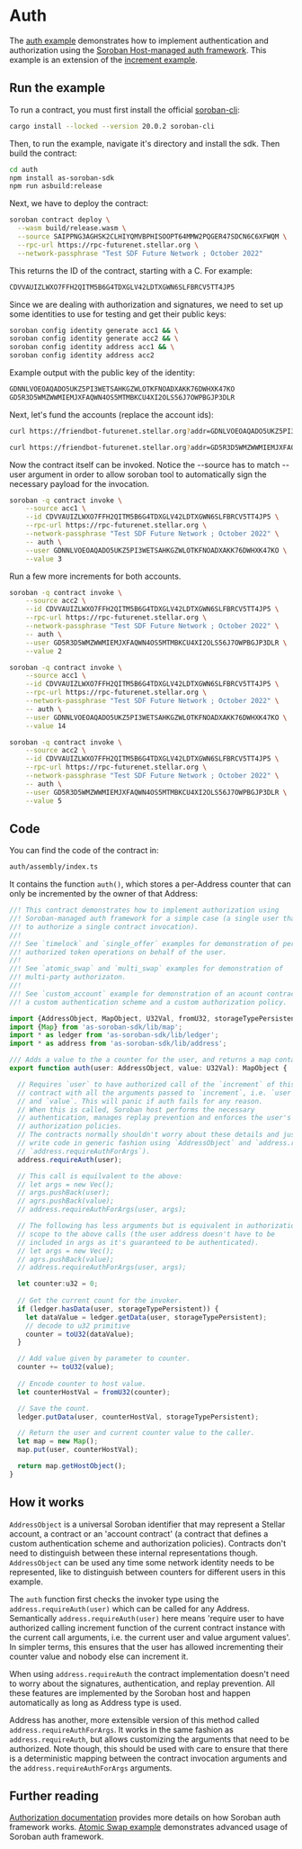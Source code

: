 # Auth

The [auth example](https://github.com/Soneso/as-soroban-examples/tree/main/auth) demonstrates how to implement authentication and authorization using the [Soroban Host-managed auth framework](https://soroban.stellar.org/docs/fundamentals-and-concepts/authorization). This example is an extension of the [increment example](https://github.com/Soneso/as-soroban-examples/tree/main/increment).


## Run the example

To run a contract, you must first install the official [soroban-cli](https://soroban.stellar.org/docs/getting-started/setup):

```sh
cargo install --locked --version 20.0.2 soroban-cli
```

Then, to run the example, navigate it's directory and install the sdk. Then build the contract:

```sh
cd auth
npm install as-soroban-sdk
npm run asbuild:release
```

Next, we have to deploy the contract:

```sh
soroban contract deploy \
  --wasm build/release.wasm \
  --source SAIPPNG3AGHSK2CLHIYQMVBPHISOOPT64MMW2PQGER47SDCN6C6XFWQM \
  --rpc-url https://rpc-futurenet.stellar.org \
  --network-passphrase "Test SDF Future Network ; October 2022"
```

This returns the ID of the contract, starting with a C. For example:
```sh
CDVVAUIZLWXO7FFH2QITM5B6G4TDXGLV42LDTXGWN6SLFBRCV5TT4JP5
```

Since we are dealing with authorization and signatures, we need to set up some identities to use for testing and get their public keys:

```sh
soroban config identity generate acc1 && \
soroban config identity generate acc2 && \
soroban config identity address acc1 && \
soroban config identity address acc2
```

Example output with the public key of the identity:
```sh
GDNNLVOEOAQADO5UKZ5PI3WETSAHKGZWLOTKFNOADXAKK76DWHXK47KO
GD5R3D5WMZWWMIEMJXFAQWN4OS5MTMBKCU4XI2OLS56J7OWPBGJP3DLR
```

Next, let's fund the accounts (replace the account ids):

```sh
curl https://friendbot-futurenet.stellar.org?addr=GDNLVOEOAQADO5UKZ5PI3WETSAHKGZWLOTKFNOADXAKK76DWHXK47KO

curl https://friendbot-futurenet.stellar.org?addr=GD5R3D5WMZWWMIEMJXFAQWN4OS5MTMBKCU4XI2OLS56J7OWPBGJP3DLR
```

Now the contract itself can be invoked. Notice the --source has to match --user argument in order to allow soroban tool to automatically sign the necessary payload for the invocation.

```sh
soroban -q contract invoke \
    --source acc1 \
    --id CDVVAUIZLWXO7FFH2QITM5B6G4TDXGLV42LDTXGWN6SLFBRCV5TT4JP5 \
    --rpc-url https://rpc-futurenet.stellar.org \
  	--network-passphrase "Test SDF Future Network ; October 2022" \
    -- auth \
    --user GDNNLVOEOAQADO5UKZ5PI3WETSAHKGZWLOTKFNOADXAKK76DWHXK47KO \
    --value 3
```

Run a few more increments for both accounts.

```sh
soroban -q contract invoke \
    --source acc2 \
    --id CDVVAUIZLWXO7FFH2QITM5B6G4TDXGLV42LDTXGWN6SLFBRCV5TT4JP5 \
    --rpc-url https://rpc-futurenet.stellar.org \
  	--network-passphrase "Test SDF Future Network ; October 2022" \
    -- auth \
    --user GD5R3D5WMZWWMIEMJXFAQWN4OS5MTMBKCU4XI2OLS56J7OWPBGJP3DLR \
    --value 2
```

```sh
soroban -q contract invoke \
    --source acc1 \
    --id CDVVAUIZLWXO7FFH2QITM5B6G4TDXGLV42LDTXGWN6SLFBRCV5TT4JP5 \
    --rpc-url https://rpc-futurenet.stellar.org \
  	--network-passphrase "Test SDF Future Network ; October 2022" \
    -- auth \
    --user GDNNLVOEOAQADO5UKZ5PI3WETSAHKGZWLOTKFNOADXAKK76DWHXK47KO \
    --value 14
```

```sh
soroban -q contract invoke \
    --source acc2 \
    --id CDVVAUIZLWXO7FFH2QITM5B6G4TDXGLV42LDTXGWN6SLFBRCV5TT4JP5 \
    --rpc-url https://rpc-futurenet.stellar.org \
  	--network-passphrase "Test SDF Future Network ; October 2022" \
    -- auth \
    --user GD5R3D5WMZWWMIEMJXFAQWN4OS5MTMBKCU4XI2OLS56J7OWPBGJP3DLR \
    --value 5
```

## Code

You can find the code of the contract in:

```sh
auth/assembly/index.ts
```
It contains the function `auth()`, which stores a per-Address counter that can only be incremented by the owner of that Address:

```typescript
//! This contract demonstrates how to implement authorization using
//! Soroban-managed auth framework for a simple case (a single user that needs
//! to authorize a single contract invocation).
//!
//! See `timelock` and `single_offer` examples for demonstration of performing
//! authorized token operations on behalf of the user.
//!
//! See `atomic_swap` and `multi_swap` examples for demonstration of
//! multi-party authorizaton.
//!
//! See `custom_account` example for demonstration of an acount contract with
//! a custom authentication scheme and a custom authorization policy.

import {AddressObject, MapObject, U32Val, fromU32, storageTypePersistent, toU32} from 'as-soroban-sdk/lib/value';
import {Map} from 'as-soroban-sdk/lib/map';
import * as ledger from 'as-soroban-sdk/lib/ledger';
import * as address from 'as-soroban-sdk/lib/address';

/// Adds a value to the a counter for the user, and returns a map containing the user and current counter value.
export function auth(user: AddressObject, value: U32Val): MapObject {

  // Requires `user` to have authorized call of the `increment` of this
  // contract with all the arguments passed to `increment`, i.e. `user`
  // and `value`. This will panic if auth fails for any reason.
  // When this is called, Soroban host performs the necessary
  // authentication, manages replay prevention and enforces the user's
  // authorization policies.
  // The contracts normally shouldn't worry about these details and just
  // write code in generic fashion using `AddressObject` and `address.requireAuth` (or
  // `address.requireAuthForArgs`).
  address.requireAuth(user);

  // This call is equilvalent to the above:
  // let args = new Vec();
  // args.pushBack(user);
  // agrs.pushBack(value);
  // address.requireAuthForArgs(user, args);

  // The following has less arguments but is equivalent in authorization
  // scope to the above calls (the user address doesn't have to be
  // included in args as it's guaranteed to be authenticated).
  // let args = new Vec();
  // agrs.pushBack(value);
  // address.requireAuthForArgs(user, args);

  let counter:u32 = 0;
  
  // Get the current count for the invoker.
  if (ledger.hasData(user, storageTypePersistent)) {
    let dataValue = ledger.getData(user, storageTypePersistent);
    // decode to u32 primitive
    counter = toU32(dataValue);
  }

  // Add value given by parameter to counter.
  counter += toU32(value);
  
  // Encode counter to host value.
  let counterHostVal = fromU32(counter);

  // Save the count.
  ledger.putData(user, counterHostVal, storageTypePersistent);

  // Return the user and current counter value to the caller.
  let map = new Map();
  map.put(user, counterHostVal);

  return map.getHostObject();
}
```

## How it works

`AddressObject` is a universal Soroban identifier that may represent a Stellar account, a contract or an 'account contract' (a contract that defines a custom authentication scheme and authorization policies). Contracts don't need to distinguish between these internal representations though. `AddressObject` can be used any time some network identity needs to be represented, like to distinguish between counters for different users in this example.

The `auth` function first checks the invoker type using the `address.requireAuth(user)` which can be called for any Address. Semantically `address.requireAuth(user)` here means 'require user to have authorized calling increment function of the current contract instance with the current call arguments, i.e. the current user and value argument values'. In simpler terms, this ensures that the user has allowed incrementing their counter value and nobody else can increment it.

When using `address.requireAuth` the contract implementation doesn't need to worry about the signatures, authentication, and replay prevention. All these features are implemented by the Soroban host and happen automatically as long as Address type is used.

Address has another, more extensible version of this method called `address.requireAuthForArgs`. It works in the same fashion as `address.requireAuth`, but allows customizing the arguments that need to be authorized. Note though, this should be used with care to ensure that there is a deterministic mapping between the contract invocation arguments and the `address.requireAuthForArgs` arguments.

## Further reading

[Authorization documentation](https://soroban.stellar.org/docs/fundamentals-and-concepts/authorization) provides more details on how Soroban auth framework works.
[Atomic Swap example](https://github.com/Soneso/as-soroban-examples/tree/main/atomic-swap) demonstrates advanced usage of Soroban auth framework.
